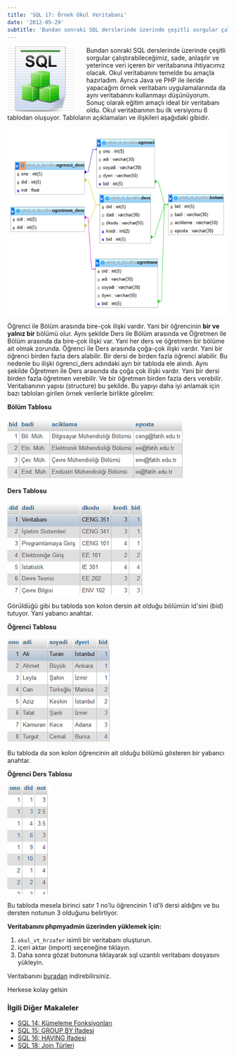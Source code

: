 ```yaml
---
title: 'SQL 17: Örnek Okul Veritabanı'
date: '2012-05-29'
subtitle: 'Bundan sonraki SQL derslerinde üzerinde çeşitli sorgular çalıştırabileceğimiz, sade, anlaşılır ve yeterince veri içeren bir veritabanına ihtiyacımız olacak. Okul veritabanını temelde bu amaçla hazırladım.'
---
```


<img align="left" style="margin-right: 30px;margin-bottom: 0px;"  src="img/blog/Schema-SQL1.jpg">

Bundan sonraki SQL derslerinde üzerinde çeşitli sorgular çalıştırabileceğimiz, sade, anlaşılır ve yeterince veri içeren bir veritabanına ihtiyacımız olacak. Okul veritabanını temelde bu amaçla hazırladım. Ayrıca Java ve PHP ile ileride yapacağım örnek veritabanı uygulamalarında da aynı veritabanını kullanmayı düşünüyorum. Sonuç olarak eğitim amaçlı ideal bir veritabanı oldu. Okul veritabanının bu ilk versiyonu 6 tablodan oluşuyor. Tabloların açıklamaları ve ilişkileri aşağıdaki gibidir.

![okul_vt_hrzafer](/img/blog/okul_vt_hrzafer.png) 

Öğrenci ile Bölüm arasında bire-çok ilişki vardır. Yani bir öğrencinin **bir ve yalnız bir** bölümü olur. Aynı şekilde Ders ile Bölüm arasında ve Öğretmen ile Bölüm arasında da bire-çok ilişki var. Yani her ders ve öğretmen bir bölüme ait olmak zorunda. Öğrenci ile Ders arasında çoğa-çok ilişki vardır. Yani bir öğrenci birden fazla ders alabilir. Bir dersi de birden fazla öğrenci alabilir. Bu nedenle bu ilişki ögrenci_ders adındaki ayrı bir tabloda ele alındı. Aynı şekilde Öğretmen ile Ders arasında da çoğa çok ilişki vardır. Yani bir dersi birden fazla öğretmen verebilir. Ve bir öğretmen birden fazla ders verebilir. Veritabanının yapısı (structure) bu şekilde. Bu yapıyı daha iyi anlamak için bazı tabloları girilen örnek verilerle birlikte görelim: 

**Bölüm Tablosu**

![okul_vt_tablo_bolum_hrzafer](/img/blog/okul_vt_tablo_bolum_hrzafer.png)

**Ders Tablosu** 

![okul_vt_tablo_ders_hrzafer](/img/blog/okul_vt_tablo_ders_hrzafer.png) 

Görüldüğü gibi bu tabloda son kolon dersin ait olduğu bölümün id'sini (bid) tutuyor. Yani yabancı anahtar. 

**Öğrenci Tablosu** 

![okul_vt_tablo_ogrenci_hrzafer](/img/blog/okul_vt_tablo_ogrenci_hrzafer.png) 

Bu tabloda da son kolon öğrencinin ait olduğu bölümü gösteren bir yabancı anahtar. 

**Öğrenci Ders Tablosu** 

![okul_vt_tablo_ogrenci_ders_hrzafer](/img/blog/okul_vt_tablo_ogrenci_ders_hrzafer.png) 

Bu tabloda mesela birinci satır 1 no'lu öğrencinin 1 id'li dersi aldığını ve bu dersten notunun 3 olduğunu belirtiyor. 

**Veritabanını phpmyadmin üzerinden yüklemek için:** 

1. `okul_vt_hrzafer` isimli bir veritabanı oluşturun. 
2. içeri aktar (import) seçeneğine tıklayın. 
3. Daha sonra gözat butonuna tıklayarak sql uzantılı veritabanı dosyasını yükleyin. 

Veritabanını [buradan](/download/okul_vt_hrzafer.zip) indirebilirsiniz.

Herkese kolay gelsin

### İlgili Diğer Makaleler

- [SQL 14: Kümeleme Fonksiyonları](/sql-14-kumeleme-fonksiyonlari)
- [SQL 15: GROUP BY İfadesi](/sql-15-group-by-ifadesi)
- [SQL 16: HAVING İfadesi](/sql-16-having-ifadesi)
- [SQL 18: Join Türleri](/sql-18-join-turleri)
